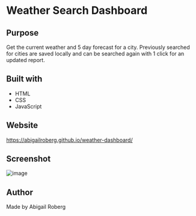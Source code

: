 # Weather Search Dashboard

## Purpose
Get the current weather and 5 day forecast for a city. Previously searched for cities are saved locally and can be searched again with 1 click for an updated report. 

## Built with
* HTML
* CSS
* JavaScript

## Website
https://abigailroberg.github.io/weather-dashboard/

## Screenshot
![image](https://user-images.githubusercontent.com/84743748/129231109-f774e1a1-7e4e-44cb-81e1-714c54733557.png)

## Author
Made by Abigail Roberg
